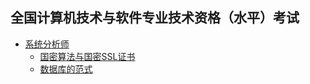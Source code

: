 ## 全国计算机技术与软件专业技术资格（水平）考试
- [系统分析师](系统分析师/README.md)
	- [国密算法与国密SSL证书](系统分析师/SM.md)
	- [数据库的范式](系统分析师/NF.md)